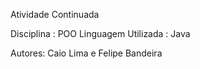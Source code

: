 Atividade Continuada

Disciplina : POO
Linguagem Utilizada : Java

Autores: Caio Lima e Felipe Bandeira
